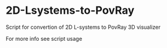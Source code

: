 # 2D-Lsystems-to-PovRay
Script for convertion of 2D L-systems to PovRay 3D visualizer

For more info see script usage
